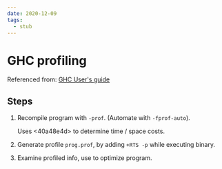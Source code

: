 ```yaml
---
date: 2020-12-09
tags: 
  - stub
---
```


# GHC profiling

Referenced from: [GHC User's guide](https://downloads.haskell.org/~ghc/latest/docs/html/users_guide/profiling.html)

## Steps

1. Recompile program with `-prof`. (Automate with `-fprof-auto`).

    Uses <40a48e4d> to determine time / space costs.

2. Generate profile `prog.prof`, by adding `+RTS -p` while executing binary.

3. Examine profiled info, use to optimize program.
